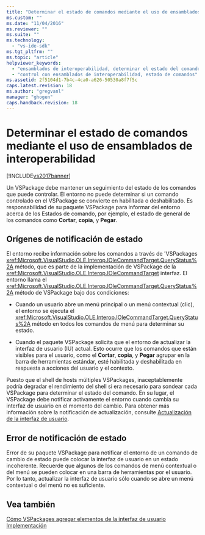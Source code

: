```yaml
---
title: "Determinar el estado de comandos mediante el uso de ensamblados de interoperabilidad | Microsoft Docs"
ms.custom: ""
ms.date: "11/04/2016"
ms.reviewer: ""
ms.suite: ""
ms.technology: 
  - "vs-ide-sdk"
ms.tgt_pltfrm: ""
ms.topic: "article"
helpviewer_keywords: 
  - "ensamblados de interoperabilidad, determinar el estado del comando"
  - "control con ensamblados de interoperabilidad, estado de comandos"
ms.assetid: 2f5104d1-7b4c-4ca0-a626-50530a8f7f5c
caps.latest.revision: 18
ms.author: "gregvanl"
manager: "ghogen"
caps.handback.revision: 18
---
```

# Determinar el estado de comandos mediante el uso de ensamblados de interoperabilidad
[!INCLUDE[vs2017banner](../../code-quality/includes/vs2017banner.md)]

Un VSPackage debe mantener un seguimiento del estado de los comandos que puede controlar. El entorno no puede determinar si un comando controlado en el VSPackage se convierte en habilitada o deshabilitado. Es responsabilidad de su paquete VSPackage para informar del entorno acerca de los Estados de comando, por ejemplo, el estado de general de los comandos como **Cortar**, **copia**, y **Pegar**.  
  
## Orígenes de notificación de estado  
 El entorno recibe información sobre los comandos a través de 'VSPackages <xref:Microsoft.VisualStudio.OLE.Interop.IOleCommandTarget.QueryStatus%2A> método, que es parte de la implementación de VSPackage de la <xref:Microsoft.VisualStudio.OLE.Interop.IOleCommandTarget> interfaz. El entorno llama el <xref:Microsoft.VisualStudio.OLE.Interop.IOleCommandTarget.QueryStatus%2A> método de VSPackage bajo dos condiciones:  
  
-   Cuando un usuario abre un menú principal o un menú contextual \(clic\), el entorno se ejecuta el <xref:Microsoft.VisualStudio.OLE.Interop.IOleCommandTarget.QueryStatus%2A> método en todos los comandos de menú para determinar su estado.  
  
-   Cuando el paquete VSPackage solicita que el entorno de actualizar la interfaz de usuario \(IU\) actual. Esto ocurre que los comandos que están visibles para el usuario, como el **Cortar**, **copia**, y **Pegar** agrupar en la barra de herramientas estándar, esté habilitada y deshabilitada en respuesta a acciones del usuario y el contexto.  
  
 Puesto que el shell de hosts múltiples VSPackages, inaceptablemente podría degradar el rendimiento del shell si era necesario para sondear cada VSPackage para determinar el estado del comando. En su lugar, el VSPackage debe notificar activamente el entorno cuando cambia su interfaz de usuario en el momento del cambio. Para obtener más información sobre la notificación de actualización, consulte [Actualización de la interfaz de usuario](../../extensibility/updating-the-user-interface.md).  
  
## Error de notificación de estado  
 Error de su paquete VSPackage para notificar el entorno de un comando de cambio de estado puede colocar la interfaz de usuario en un estado incoherente. Recuerde que algunos de los comandos de menú contextual o del menú se pueden colocar en una barra de herramientas por el usuario. Por lo tanto, actualizar la interfaz de usuario sólo cuando se abre un menú contextual o del menú no es suficiente.  
  
## Vea también  
 [Cómo VSPackages agregar elementos de la interfaz de usuario](../../extensibility/internals/how-vspackages-add-user-interface-elements.md)   
 [Implementación](../../extensibility/internals/command-implementation.md)
